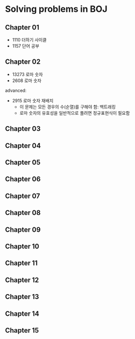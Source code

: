 # Solving problems in BOJ

## Chapter 01

* 1110 더하기 사이클
* 1157 단어 공부

## Chapter 02

* 13273 로마 숫자
* 2608 로마 숫자

advanced:

* 2915 로마 숫자 재배치
  * 이 문제는 모든 경우의 수(순열)를 구해야 함: 백트래킹
  * 로마 숫자의 유효성을 일반적으로 풀려면 정규표현식이 필요함

## Chapter 03

## Chapter 04

## Chapter 05

## Chapter 06

## Chapter 07

## Chapter 08

## Chapter 09

## Chapter 10

## Chapter 11

## Chapter 12

## Chapter 13

## Chapter 14

## Chapter 15
